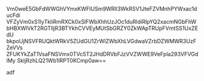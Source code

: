 Vm0weE5GbFdWWGhVYmxKWFlUSm9WRll3WkRSV1JteFZVMnhPYWxac1ducFdi
VFZyVm0xS1IyTkliRmRXCk0xSlFWbXhhUzJOc1duRldiRlpYQ2xacmNGbFhW
bHBXWlVkT2RGTlljR3BTYkhCVVEyMUtSbGRZY0ZkWApTRUpFVmtSS1UxZEdU
bkpoUjNSVFRUQktWRkV5ZUdGU1ZrWlZWbXhLVGdwaVZrbDZWMWR3UzFZeVVs
ZFUKYkZaT1VsaFNSVmx0TVc5T2JHdDRVbFJzVVZWWE9VeFpla293VFVGdlMy
SkljRzhLQ21Wb1lRPT0KCmp0aw==

adf